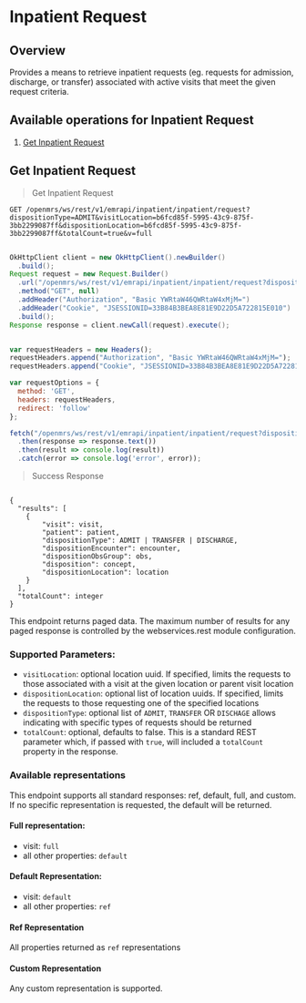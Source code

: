 # Inpatient Request

## Overview
Provides a means to retrieve inpatient requests (eg. requests for admission, discharge, or transfer) associated with active visits that meet the given request criteria.

## Available operations for Inpatient Request

1. [Get Inpatient Request](#get-inpatient-request)

## Get Inpatient Request

> Get Inpatient Request

```shell
GET /openmrs/ws/rest/v1/emrapi/inpatient/inpatient/request?dispositionType=ADMIT&visitLocation=b6fcd85f-5995-43c9-875f-3bb2299087ff&dispositionLocation=b6fcd85f-5995-43c9-875f-3bb2299087ff&totalCount=true&v=full
```

```java

OkHttpClient client = new OkHttpClient().newBuilder()
  .build();
Request request = new Request.Builder()
  .url("/openmrs/ws/rest/v1/emrapi/inpatient/inpatient/request?dispositionType=ADMIT&visitLocation=b6fcd85f-5995-43c9-875f-3bb2299087ff&dispositionLocation=b6fcd85f-5995-43c9-875f-3bb2299087ff&totalCount=true&v=full")
  .method("GET", null)
  .addHeader("Authorization", "Basic YWRtaW46QWRtaW4xMjM=")
  .addHeader("Cookie", "JSESSIONID=33B84B3BEA8E81E9D22D5A722815E010")
  .build();
Response response = client.newCall(request).execute();

```

```javascript

var requestHeaders = new Headers();
requestHeaders.append("Authorization", "Basic YWRtaW46QWRtaW4xMjM=");
requestHeaders.append("Cookie", "JSESSIONID=33B84B3BEA8E81E9D22D5A722815E010");

var requestOptions = {
  method: 'GET',
  headers: requestHeaders,
  redirect: 'follow'
};

fetch("/openmrs/ws/rest/v1/emrapi/inpatient/inpatient/request?dispositionType=ADMIT&visitLocation=b6fcd85f-5995-43c9-875f-3bb2299087ff&dispositionLocation=b6fcd85f-5995-43c9-875f-3bb2299087ff&totalCount=true&v=full", requestOptions)
  .then(response => response.text())
  .then(result => console.log(result))
  .catch(error => console.log('error', error));

```

> Success Response

```response

{
  "results": [
    {
        "visit": visit,
        "patient": patient,
        "dispositionType": ADMIT | TRANSFER | DISCHARGE,
        "dispositionEncounter": encounter,
        "dispositionObsGroup": obs,
        "disposition": concept,
        "dispositionLocation": location
    }
  ],
  "totalCount": integer
}
```

This endpoint returns paged data.  The maximum number of results for any paged response is controlled by the webservices.rest module configuration.

### Supported Parameters:

* `visitLocation`: optional location uuid.  If specified, limits the requests to those associated with a visit at the given location or parent visit location
* `dispositionLocation`: optional list of location uuids.  If specified, limits the requests to those requesting one of the specified locations
* `dispositionType`: optional list of `ADMIT`, `TRANSFER` OR `DISCHAGE` allows indicating with specific types of requests should be returned
* `totalCount`: optional, defaults to false.  This is a standard REST parameter which, if passed with `true`, will included a `totalCount` property in the response.

### Available representations

This endpoint supports all standard responses:  ref, default, full, and custom.  If no specific representation is requested, the default will be returned.

#### Full representation:

* visit: `full`
* all other properties: `default`

#### Default Representation:

* visit: `default`
* all other properties: `ref`

#### Ref Representation

All properties returned as `ref` representations

#### Custom Representation

Any custom representation is supported.